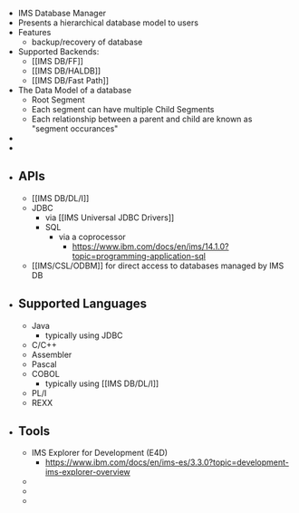- IMS Database Manager
- Presents a hierarchical database model to users
- Features
	- backup/recovery of database
- Supported Backends:
	- [[IMS DB/FF]]
	- [[IMS DB/HALDB]]
	- [[IMS DB/Fast Path]]
- The Data Model of a database
	- Root Segment
	- Each segment can have multiple Child Segments
	- Each relationship between a parent and child are known as "segment occurances"
-
-
- ## APIs
	- [[IMS DB/DL/I]]
	- JDBC
		- via [[IMS Universal JDBC Drivers]]
		- SQL
			- via a coprocessor
				- https://www.ibm.com/docs/en/ims/14.1.0?topic=programming-application-sql
	- [[IMS/CSL/ODBM]] for direct access to databases managed by IMS DB
- ## Supported Languages
	- Java
		- typically using JDBC
	- C/C++
	- Assembler
	- Pascal
	- COBOL
		- typically using [[IMS DB/DL/I]]
	- PL/I
	- REXX
- ## Tools
	- IMS Explorer for Development (E4D)
		- https://www.ibm.com/docs/en/ims-es/3.3.0?topic=development-ims-explorer-overview
	-
	-
	-